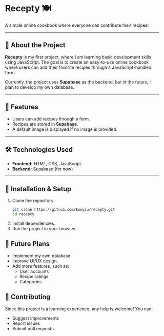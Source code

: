 # Recepty 🍽️

A simple online cookbook where everyone can contribute their recipes!

---

## 📌 About the Project

**Recepty** is my first project, where I am learning basic development skills using JavaScript. The goal is to create an easy-to-use online cookbook where users can add their favorite recipes through a JavaScript-handled form.

Currently, the project uses **Supabase** as the backend, but in the future, I plan to develop my own database.

---

## 🚀 Features

- Users can add recipes through a form.
- Recipes are stored in **Supabase**.
- A default image is displayed if no image is provided.

---

## 🛠️ Technologies Used

- **Frontend:** HTML, CSS, JavaScript  
- **Backend:** Supabase (for now)  

---

## 🔧 Installation & Setup

1. Clone the repository:  
   ```sh
   git clone https://github.com/kowyzu/recepty.git
   cd recepty
2. Install dependencies.
3. Run the project in your browser.

## 📌 Future Plans

- Implement my own database.
- Improve UI/UX design.
- Add more features, such as:
  - User accounts
  - Recipe ratings
  - Categories
 
## 🤝 Contributing

Since this project is a learning experience, any help is welcome! You can:
- Suggest improvements
- Report issues
- Submit pull requests
